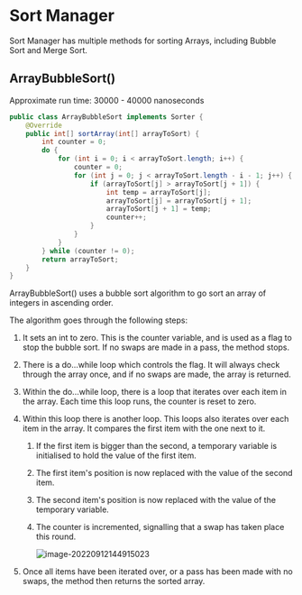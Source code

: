 # Sort Manager

Sort Manager has multiple methods for sorting Arrays, including Bubble Sort and Merge Sort.



## ArrayBubbleSort()

Approximate run time: 30000 - 40000 nanoseconds

```java
public class ArrayBubbleSort implements Sorter {
    @Override
    public int[] sortArray(int[] arrayToSort) {
        int counter = 0;
        do {
            for (int i = 0; i < arrayToSort.length; i++) {
                counter = 0;
                for (int j = 0; j < arrayToSort.length - i - 1; j++) {
                    if (arrayToSort[j] > arrayToSort[j + 1]) {
                        int temp = arrayToSort[j];
                        arrayToSort[j] = arrayToSort[j + 1];
                        arrayToSort[j + 1] = temp;
                        counter++;
                    }
                }
            }
        } while (counter != 0);
        return arrayToSort;
    }
}
```

ArrayBubbleSort() uses a bubble sort algorithm to go sort an array of integers in ascending order.

The algorithm goes through the following steps:

1) It sets an int to zero. This is the counter variable, and is used as a flag to stop the bubble sort. If no swaps are made in a pass, the method stops.

2) There is a do...while loop which controls the flag. It will always check through the array once, and if no swaps are made, the array is returned.

3) Within the do...while loop, there is a loop that iterates over each item in the array. Each time this loop runs, the counter is reset to zero.

4) Within this loop there is another loop. This loops also iterates over each item in the array. It compares the first item with the one next to it.

    1) If the first item is bigger than the second, a temporary variable is initialised to hold the value of the first item.

    2) The first item's position is now replaced with the value of the second item.

    3) The second item's position is now replaced with the value of the temporary variable.

    4) The counter is incremented, signalling that a swap has taken place this round.

       ![image-20220912144915023](C:\Users\maddy\AppData\Roaming\Typora\typora-user-images\image-20220912144915023.png)

5) Once all items have been iterated over, or a pass has been made with no swaps, the method then returns the sorted array. 



